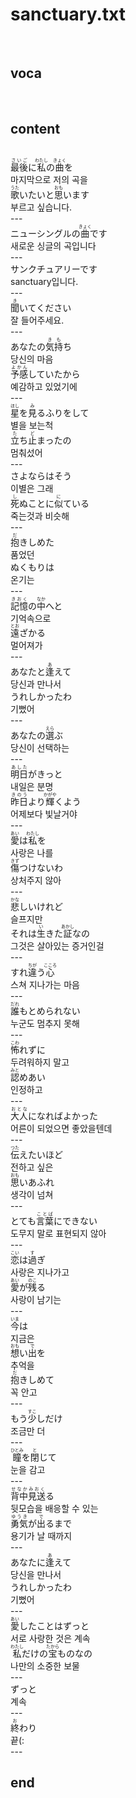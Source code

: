 <h1>sanctuary.txt</h1><br>
<h2>voca</h2><br>
<h2>content</h2><br>
<Ruby>最後<rt>さいご</rt></Ruby>に<Ruby>私<rt>わたし</rt></Ruby>の<Ruby>曲<rt>きょく</rt></Ruby>を<br>
마지막으로 저의 곡을<br>
<Ruby>歌<rt>うた</rt></Ruby>いたいと<Ruby>思<rt>おも</rt></Ruby>います<br>
부르고 싶습니다.<br>
---<br>
ニューシングルの<Ruby>曲<rt>きょく</rt></Ruby>です<br>
새로운 싱글의 곡입니다<br>
---<br>
サンクチュアリーです<br>
sanctuary입니다.<br>
---<br>
<Ruby>聞<rt>き</rt></Ruby>いてください<br>
잘 들어주세요.<br>
---<br>
あなたの<Ruby>気持<rt>きも</rt></Ruby>ち<br>
당신의 마음<br>
<Ruby>予感<rt>よかん</rt></Ruby>していたから<br>
예감하고 있었기에<br>
---<br>
<Ruby>星<rt>ほし</rt></Ruby>を<Ruby>見<rt>み</rt></Ruby>るふりをして<br>
별을 보는척<br>
<Ruby>立<rt>た</rt></Ruby>ち<Ruby>止<rt>ど</rt></Ruby>まったの<br>
멈춰섰어<br>
---<br>
さよならはそう<br>
이별은 그래<br>
<Ruby>死<rt>し</rt></Ruby>ぬことに<Ruby>似<rt>に</rt></Ruby>ている<br>
죽는것과 비슷해<br>
---<br>
<Ruby>抱<rt>だ</rt></Ruby>きしめた<br>
품었던<br>
ぬくもりは<br>
온기는<br>
---<br>
<Ruby>記憶<rt>きおく</rt></Ruby>の<Ruby>中<rt>なか</rt></Ruby>へと<br>
기억속으로<br>
<Ruby>遠<rt>とお</rt></Ruby>ざかる<br>
멀어져가<br>
---<br>
あなたと<Ruby>逢<rt>あ</rt></Ruby>えて<br>
당신과 만나서<br>
うれしかったわ<br>
기뻤어<br>
---<br>
あなたの<Ruby>選<rt>えら</rt></Ruby>ぶ<br>
당신이 선택하는<br>
---<br>
<Ruby>明日<rt>あした</rt></Ruby>がきっと<br>
내일은 분명<br>
<Ruby>昨日<rt>きのう</rt></Ruby>より<Ruby>輝<rt>かがや</rt></Ruby>くよう<br>
어제보다 빛날거야<br>
---<br>
<Ruby>愛<rt>あい</rt></Ruby>は<Ruby>私<rt>わたし</rt></Ruby>を<br>
사랑은 나를<br>
<Ruby>傷<rt>きず</rt></Ruby>つけないわ<br>
상처주지 않아<br>
---<br>
<Ruby>悲<rt>かな</rt></Ruby>しいけれど<br>
슬프지만<br>
それは<Ruby>生<rt>い</rt></Ruby>きた<Ruby>証<rt>あかし</rt></Ruby>なの<br>
그것은 살아있는 증거인걸<br>
---<br>
すれ<Ruby>違<rt>ちが</rt></Ruby>う<Ruby>心<rt>こころ</rt></Ruby><br>
스쳐 지나가는 마음<br>
---<br>
<Ruby>誰<rt>だれ</rt></Ruby>もとめられない<br>
누군도 멈추지 못해<br>
---<br>
<Ruby>怖<rt>こわ</rt></Ruby>れずに<br>
두려워하지 말고<br>
<Ruby>認<rt>みと</rt></Ruby>めあい<br>
인정하고<br>
---<br>
<Ruby>大人<rt>おとな</rt></Ruby>になればよかった<br>
어른이 되었으면 좋았을텐데<br>
---<br>
<Ruby>伝<rt>つた</rt></Ruby>えたいほど<br>
전하고 싶은<br>
<Ruby>思<rt>おも</rt></Ruby>いあふれ<br>
생각이 넘쳐<br>
---<br>
とても<Ruby>言葉<rt>ことば</rt></Ruby>にできない<br>
도무지 말로 표현되지 않아<br>
---<br>
<Ruby>恋<rt>こい</rt></Ruby>は<Ruby>過<rt>す</rt></Ruby>ぎ<br>
사랑은 지나가고<br>
<Ruby>愛<rt>あい</rt></Ruby>が<Ruby>残<rt>のこ</rt></Ruby>る<br>
사랑이 남기는<br>
---<br>
<Ruby>今<rt>いま</rt></Ruby>は<br>
지금은<br>
<Ruby>想<rt>おも</rt></Ruby>い<Ruby>出<rt>で</rt></Ruby>を<br>
추억을<br>
<Ruby>抱<rt>だ</rt></Ruby>きしめて<br>
꼭 안고<br>
---<br>
もう<Ruby>少<rt>すこ</rt></Ruby>しだけ<br>
조금만 더<br>
---<br>
<Ruby>瞳<rt>ひとみ</rt></Ruby>を<Ruby>閉<rt>と</rt></Ruby>じて<br>
눈을 감고<br>
---<br>
<Ruby>背中<rt>せなか</rt></Ruby><Ruby>見送<rt>みおく</rt></Ruby>る<br>
뒷모습을 배응할 수 있는<br>
<Ruby>勇気<rt>ゆうき</rt></Ruby>が<Ruby>出<rt>で</rt></Ruby>るまで<br>
용기가 날 때까지<br>
---<br>
あなたに<Ruby>逢<rt>あ</rt></Ruby>えて<br>
당신을 만나서<br>
うれしかったわ<br>
기뻤어<br>
---<br>
<Ruby>愛<rt>あい</rt></Ruby>したことはずっと<br>
서로 사랑한 것은 계속<br>
<Ruby>私<rt>わたし</rt></Ruby>だけの<Ruby>宝<rt>たから</rt></Ruby>ものなの<br>
나만의 소중한 보물<br>
---<br>
ずっと<br>
계속<br>
---<br>
<ruby>終<rt>お</rt></ruby>わり<br>
끝(:<br>
---<br>
<h2>end</h2><br>
